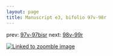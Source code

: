 ```yaml
---
layout: page
title: Manuscript e3, bifolio 97v-98r
---
```


prev: [97v-97bisr](../97v-97bisr/) next: [98v-99r](../98v-99r/)



[![Linked to zoomble image](http://www.homermultitext.org/iipsrv?IIIF=/project/homer/pyramidal/deepzoom/hmt/e3bifolio/v1/vb_97v_98r.tif/full/2000,/0/default.jpg)](http://www.homermultitext.org/ict2/?urn=urn:cite2:hmt:e3bifolio.v1:vb_97v_98r)

